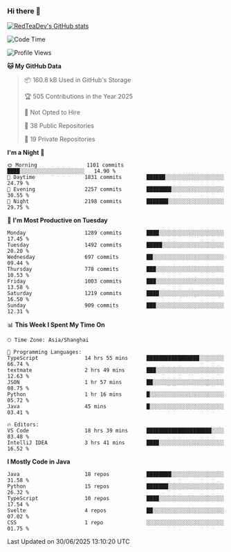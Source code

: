 ### Hi there 👋

<!--
**RedTeaDev/RedTeaDev** is a ✨ _special_ ✨ repository because its `README.md` (this file) appears on your GitHub profile.

Here are some ideas to get you started:

- 🔭 I’m currently working on ...
- 🌱 I’m currently learning ...
- 👯 I’m looking to collaborate on ...
- 🤔 I’m looking for help with ...
- 💬 Ask me about ...
- 📫 How to reach me: ...
- 😄 Pronouns: ...
- ⚡ Fun fact: ...
-->

<!--
[![wakatime](https://wakatime.com/badge/user/6b101ed0-04c0-4490-9283-eb61f2efff96.svg)](https://wakatime.com/@6b101ed0-04c0-4490-9283-eb61f2efff96)
!-->

[![RedTeaDev's GitHub stats](https://github-readme-stats.vercel.app/api?username=RedTeaDev\&include_all_commits=true)](https://github.com/anuraghazra/github-readme-stats)
<!--
[![willianrod's wakatime stats](https://github-readme-stats.vercel.app/api/wakatime?username=RedTeaDev)](https://github.com/anuraghazra/github-readme-stats)
!-->
<!--START_SECTION:waka-->
![Code Time](http://img.shields.io/badge/Code%20Time-3%2C327%20hrs%2029%20mins-blue)

![Profile Views](http://img.shields.io/badge/Profile%20Views-0-blue)

**🐱 My GitHub Data** 

> 📦 160.8 kB Used in GitHub's Storage 
 > 
> 🏆 505 Contributions in the Year 2025
 > 
> 🚫 Not Opted to Hire
 > 
> 📜 38 Public Repositories 
 > 
> 🔑 19 Private Repositories 
 > 
**I'm a Night 🦉** 

```text
🌞 Morning                1101 commits        ████░░░░░░░░░░░░░░░░░░░░░   14.90 % 
🌆 Daytime                1831 commits        ██████░░░░░░░░░░░░░░░░░░░   24.79 % 
🌃 Evening                2257 commits        ████████░░░░░░░░░░░░░░░░░   30.55 % 
🌙 Night                  2198 commits        ███████░░░░░░░░░░░░░░░░░░   29.75 % 
```
📅 **I'm Most Productive on Tuesday** 

```text
Monday                   1289 commits        ████░░░░░░░░░░░░░░░░░░░░░   17.45 % 
Tuesday                  1492 commits        █████░░░░░░░░░░░░░░░░░░░░   20.20 % 
Wednesday                697 commits         ██░░░░░░░░░░░░░░░░░░░░░░░   09.44 % 
Thursday                 778 commits         ███░░░░░░░░░░░░░░░░░░░░░░   10.53 % 
Friday                   1003 commits        ███░░░░░░░░░░░░░░░░░░░░░░   13.58 % 
Saturday                 1219 commits        ████░░░░░░░░░░░░░░░░░░░░░   16.50 % 
Sunday                   909 commits         ███░░░░░░░░░░░░░░░░░░░░░░   12.31 % 
```


📊 **This Week I Spent My Time On** 

```text
🕑︎ Time Zone: Asia/Shanghai

💬 Programming Languages: 
TypeScript               14 hrs 55 mins      █████████████████░░░░░░░░   66.74 % 
textmate                 2 hrs 49 mins       ███░░░░░░░░░░░░░░░░░░░░░░   12.63 % 
JSON                     1 hr 57 mins        ██░░░░░░░░░░░░░░░░░░░░░░░   08.75 % 
Python                   1 hr 16 mins        █░░░░░░░░░░░░░░░░░░░░░░░░   05.72 % 
Java                     45 mins             █░░░░░░░░░░░░░░░░░░░░░░░░   03.41 % 

🔥 Editors: 
VS Code                  18 hrs 39 mins      █████████████████████░░░░   83.48 % 
IntelliJ IDEA            3 hrs 41 mins       ████░░░░░░░░░░░░░░░░░░░░░   16.52 % 
```

**I Mostly Code in Java** 

```text
Java                     18 repos            ████████░░░░░░░░░░░░░░░░░   31.58 % 
Python                   15 repos            ███████░░░░░░░░░░░░░░░░░░   26.32 % 
TypeScript               10 repos            ████░░░░░░░░░░░░░░░░░░░░░   17.54 % 
Svelte                   4 repos             ██░░░░░░░░░░░░░░░░░░░░░░░   07.02 % 
CSS                      1 repo              ░░░░░░░░░░░░░░░░░░░░░░░░░   01.75 % 
```




 Last Updated on 30/06/2025 13:10:20 UTC
<!--END_SECTION:waka-->


